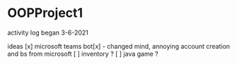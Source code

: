 # OOPProject1

activity log began 3-6-2021

ideas
[x] microsoft teams bot[x] - changed mind, annoying account creation and bs from microsoft
[ ] inventory ?
[ ] java game ?
